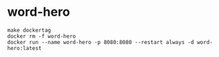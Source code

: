 # word-hero

```shell
make dockertag
docker rm -f word-hero
docker run --name word-hero -p 8080:8080 --restart always -d word-hero:latest
```
